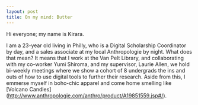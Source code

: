 ```yaml
---
layout: post
title: On my mind: Butter
---
```


Hi everyone; my name is Kirara.

I am a 23-year old living in Philly, who is a Digital Scholarship Coordinator by day, and a sales associate at my local Anthropologie by night. What does that mean? It means that I work at the Van Pelt Library, and collaborating with my co-worker Yumi Shiroma, and my supervisor, Laurie Allen, we hold bi-weekly meetings where we show a cohort of 8 undergrads the ins and outs of how to use digital tools to further their research. Aside from this, I emmerse myself in boho-chic apparel and come home smelling like [Volcano Candles] (http://www.anthropologie.com/anthro/product/A19851559.jsp#/). 
